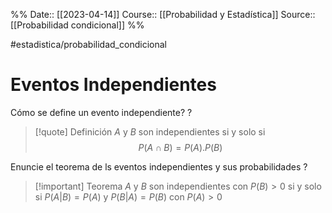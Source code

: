 %%
Date:: [[2023-04-14]]
Course:: [[Probabilidad y Estadística]]
Source:: [[Probabilidad condicional]]
%%

#estadistica/probabilidad_condicional 

# Eventos Independientes

Cómo se define un evento independiente?
?
>[!quote] Definición
>$A$ y $B$ son independientes si y solo si $$P(A\cap B)=P(A).P(B)$$

Enuncie el teorema de ls eventos independientes y sus probabilidades
?
> [!important] Teorema
>$A$ y $B$ son independientes con $P(B)>0$ si y solo si $P(A|B)=P(A)$ y $P(B|A)=P(B)$ con $P(A)>0$

